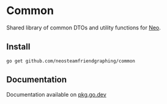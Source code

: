 # Common

Shared library of common DTOs and utility functions for [Neo](https://github.com/NeoSteamFriendGraphing/neo).

## Install
`go get github.com/neosteamfriendgraphing/common`

## Documentation
Documentation available on [pkg.go.dev](https://pkg.go.dev/github.com/neosteamfriendgraphing/common)
